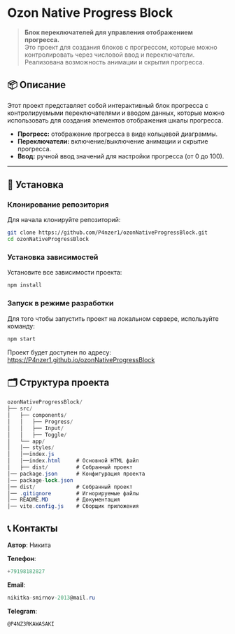 # Ozon Native Progress Block

> **Блок переключателей для управления отображением прогресса.**  
> Это проект для создания блоков с прогрессом, которые можно контролировать через числовой ввод и переключатели. Реализована возможность анимации и скрытия прогресса.

## 📦 Описание

Этот проект представляет собой интерактивный блок прогресса с контролируемыми переключателями и вводом данных, которые можно использовать для создания элементов отображения шкалы прогресса.

- **Прогресс:** отображение прогресса в виде кольцевой диаграммы.
- **Переключатели:** включение/выключение анимации и скрытие прогресса.
- **Ввод:** ручной ввод значений для настройки прогресса (от 0 до 100).

---

## 🚀 Установка

### Клонирование репозитория

Для начала клонируйте репозиторий:

```bash
git clone https://github.com/P4nzer1/ozonNativeProgressBlock.git
cd ozonNativeProgressBlock 
```

### Установка зависимостей

Установите все зависимости проекта:

```bash
npm install
```

### Запуск в режиме разработки

Для того чтобы запустить проект на локальном сервере, используйте команду:

```bash
npm start
```

Проект будет доступен по адресу: https://P4nzer1.github.io/ozonNativeProgressBlock

## 🗂 Структура проекта

```csharp
ozonNativeProgressBlock/
├── src/
│   ├── components/
│   │   ├── Progress/
│   │   ├── Input/
│   │   ├── Toggle/
│   └── app/
│   │── styles/
│   │──index.js
│   │──index.html     # Основной HTML файл
│   ├── dist/         # Собранный проект
│── package.json      # Конфигурация проекта
│── package-lock.json   
│── dist/             # Собранный проект
│── .gitignore        # Игнорируемые файлы
│── README.MD         # Документация
│── vite.config.js    # Сборщик приложения
```

## 📞 Контакты

**Автор**: Никита

**Телефон**: 
```csharp
+79198182827
```

**Email**:
```csharp
nikitka-smirnov-2013@mail.ru
```

**Telegram**:
```csharp
@P4NZ3RKAWASAKI
```
